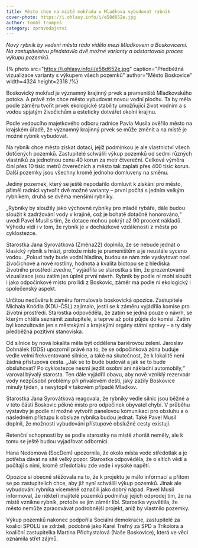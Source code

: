 ```yaml
---
title: Město chce na místě mokřadu u Mladkova vybudovat rybník
cover-photo: https://i.ohlasy.info/i/e58d652e.jpg
author: Tomáš Trumpeš
category: zpravodajství
---
```


*Nový rybník by vedení města rádo vidělo mezi Mladkovem a Boskovicemi. Na zastupitelstvu představilo dvě možné varianty a odstartovalo proces výkupu pozemků.*

{% photo src="https://i.ohlasy.info/i/e58d652e.jpg" caption="Předběžná vizualizace varianty s výkupem všech pozemků" author="Město Boskovice" width=4324 height=2318 /%}

Boskovický mokřad je významný krajinný prvek a prameniště Mladkovského potoka. A právě zde chce město vybudovat novou vodní plochu. Ta by měla podle záměru tvořit prvek ekologické stability umožňující život vodním a s vodou spjatým živočichům a esteticky dotvářet okolní krajinu.

Podle vedoucího majetkového odboru radnice Pavla Musila ověřilo město na krajském úřadě, že významný krajinný prvek se může změnit a na místě je možné rybník vybudovat. 

Na rybník chce město získat dotaci, jejíž podmínkou je ale vlastnictví všech dotčených pozemků. Zastupitelé schválili výkup pozemků od sedmi různých vlastníků za jednotnou cenu 40 korun za metr čtvereční. Celková výměra činí přes 10 tisíc metrů čtverečních a město tak zaplatí přes 400 tisíc korun. Další pozemky jsou všechny kromě jednoho domluveny na směnu.

Jediný pozemek, který se ještě nepodařilo domluvit k získání pro město, přiměl radnici vytvořit dvě možné varianty – první počítá s jedním velkým rybníkem, druhá se dvěma menšími rybníky.

„Rybníky by sloužily jako výchovné rybníky pro mladé rybáře, dále budou sloužit k zadržování vody v krajině, což je bohatě dotačně honorováno,“ uvedl Pavel Musil s tím, že dotace mohou pokrýt až 90 procent nákladů. Výhodu vidí i v tom, že rybník je v docházkové vzdálenosti z města po cyklostezce.

Starostka Jana Syrovátková (Změna22) doplnila, že se nebude jednat o klasický rybník s hrází, protože místo je prameništěm a je neustále syceno vodou. „Pokud tady bude vodní hladina, budou se nám zde vyskytovat noví živočichové a nové rostliny, hodnota a kvalita biotopu se z hlediska životního prostředí zvedne,“ vyjádřila se starostka s tím, že prezentované vizualizace jsou zatím jen úplně první návrh. Rybník by podle ní mohl sloužit i jako odpočinkové místo pro lidi z Boskovic, záměr má podle ní ekologický i společenský aspekt. 

Určitou nedůvěru k záměru formulovala boskovická opozice. Zastupitele Michala Knödla (KDU-ČSL) zajímalo, jestli se k záměru vyjádřila komise pro životní prostředí. Starostka odpověděla, že zatím se jedná pouze o návrh, se kterým chtěla seznámit zastupitele, a teprve až poté půjde do komisí. Zatím byl konzultován jen s městskými a krajskými orgány státní správy – a ty daly předběžná pozitivní stanoviska.

Od silnice by nová lokalita měla být oddělena bariérovou zelení. Jaroslav Dohnálek (ODS) upozornil právě na to, že se odpočinková zóna buduje vedle velmi frekventované silnice, a také na skutečnost, že k lokalitě není žádná přístupová cesta. „Jak se to bude budovat a jak se to bude obsluhovat? Po cyklostezce nesmí jezdit osobní ani nákladní automobily,“ varoval bývalý starosta. Ten dále vyjádřil obavu, aby nově vzniklý rezervoár vody nezpůsobil problémy při přívalovém dešti, jaký zažily Boskovice minulý týden, a nevytopil v takovém případě Mladkov.

Starostka Jana Syrovátková reagovala, že rybníky vedle silnic jsou běžné a v této části Boskovic pěkné místo pro odpočinek obyvatel chybí. V průběhu výstavby je podle ní možné vytvořit panelovou komunikaci pro obsluhu a o následném přístupu k obsluze rybníka budou jednat. Také Pavel Musil doplnil, že možnosti vybudování přístupové obslužné cesty existují.

Retenční schopnosti by se podle starostky na místě zhoršit neměly, ale k tomu se ještě budou vyjadřovat odborníci.

Hana Nedomová (SocDem) upozornila, že okolo místa vede středotlak a je potřeba dávat na sítě velký pozor. Starostka odpověděla, že o sítích vědí a počítají s nimi, kromě středotlaku zde vede i vysoké napětí. 

Opozice si obecně stěžovala na to, že k projektu je málo informací a přitom se po zastupitelích chce, aby již nyní schválili výkup pozemků. Jinak ale vybudování rybníka víceméně označili jako dobrý nápad. Pavel Musil informoval, že někteří majitelé pozemků podmiňují jejich odprodej tím, že na místě vznikne rybník, protože se jim záměr líbí. Starostka vysvětlila, že město nemůže zpracovávat podrobnější projekt, aniž by vlastnilo pozemky. 

Výkup pozemků nakonec podpořila Sociální demokracie, zastupitelé za koalici SPOLU se zdrželi, podobně jako Karel Trefný za SPD a Trikolora a koaliční zastupitelka Martina Přichystalová (Naše Boskovice), která ve věci oznámila střet zájmů.